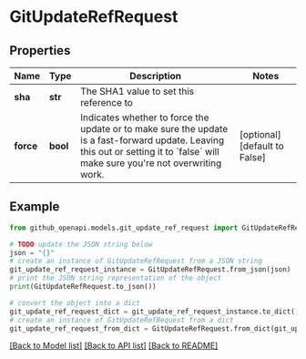 # GitUpdateRefRequest


## Properties

Name | Type | Description | Notes
------------ | ------------- | ------------- | -------------
**sha** | **str** | The SHA1 value to set this reference to | 
**force** | **bool** | Indicates whether to force the update or to make sure the update is a fast-forward update. Leaving this out or setting it to &#x60;false&#x60; will make sure you&#39;re not overwriting work. | [optional] [default to False]

## Example

```python
from github_openapi.models.git_update_ref_request import GitUpdateRefRequest

# TODO update the JSON string below
json = "{}"
# create an instance of GitUpdateRefRequest from a JSON string
git_update_ref_request_instance = GitUpdateRefRequest.from_json(json)
# print the JSON string representation of the object
print(GitUpdateRefRequest.to_json())

# convert the object into a dict
git_update_ref_request_dict = git_update_ref_request_instance.to_dict()
# create an instance of GitUpdateRefRequest from a dict
git_update_ref_request_from_dict = GitUpdateRefRequest.from_dict(git_update_ref_request_dict)
```
[[Back to Model list]](../README.md#documentation-for-models) [[Back to API list]](../README.md#documentation-for-api-endpoints) [[Back to README]](../README.md)


